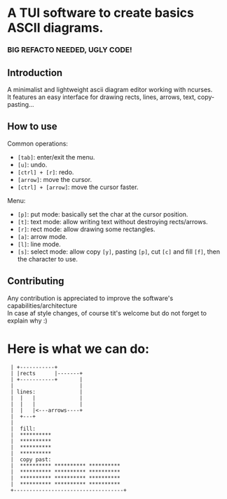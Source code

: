 # A TUI software to create basics ASCII diagrams.
### BIG REFACTO NEEDED, UGLY CODE!

## Introduction

A minimalist and lightweight ascii diagram editor working with ncurses.<br>It
 features an easy interface for drawing rects, lines, arrows, text, copy-pasting...<br>

## How to use

Common operations:
* `[tab]`: enter/exit the menu.
* `[u]`: undo.
* `[ctrl] + [r]`: redo.
* `[arrow]`: move the cursor.
* `[ctrl] + [arrow]`: move the cursor faster.

Menu:
* `[p]`: put mode: basically set the char at the cursor position.
* `[t]`: text mode: allow writing text without destroying rects/arrows.
* `[r]`: rect mode: allow drawing some rectangles.
* `[a]`: arrow mode.
* `[l]`: line mode.
* `[s]`: select mode: allow copy `[y]`,  pasting `[p]`, cut `[c]` and fill `[f]`, then the character to use.

## Contributing

Any contribution is appreciated to improve the software's capabilities/architecture<br>
In case af style changes, of course tit's welcome but do not forget to explain why :)<br>
# Here is what we can do:

```
 | +-----------+
 | |rects      |-------+
 | +-----------+       |
 |                     |
 | lines:              |
 |  |   |              |
 |  |   |              |
 |  |   |<---arrows----+
 |  +---+
 |
 |  fill:
 |  **********
 |  **********
 |  **********
 |  **********
 |  copy past:
 |  ********** ********** **********
 |  ********** ********** **********
 |  ********** ********** **********
 |  ********** ********** **********
 +-----------------------------------+
 ```
